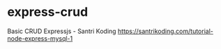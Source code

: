 # express-crud
Basic CRUD Expressjs - Santri Koding https://santrikoding.com/tutorial-node-express-mysql-1

